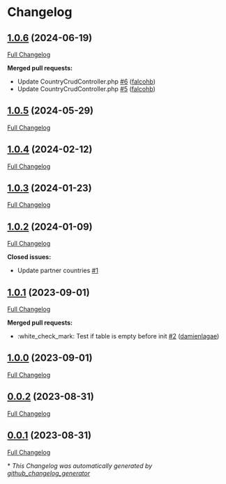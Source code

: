 # Changelog

## [1.0.6](https://github.com/enabel/partner-countries-bundle/tree/1.0.6) (2024-06-19)

[Full Changelog](https://github.com/enabel/partner-countries-bundle/compare/1.0.5...1.0.6)

**Merged pull requests:**

- Update CountryCrudController.php [\#6](https://github.com/Enabel/partner-countries-bundle/pull/6) ([falcohb](https://github.com/falcohb))
- Update CountryCrudController.php [\#5](https://github.com/Enabel/partner-countries-bundle/pull/5) ([falcohb](https://github.com/falcohb))

## [1.0.5](https://github.com/enabel/partner-countries-bundle/tree/1.0.5) (2024-05-29)

[Full Changelog](https://github.com/enabel/partner-countries-bundle/compare/1.0.4...1.0.5)

## [1.0.4](https://github.com/enabel/partner-countries-bundle/tree/1.0.4) (2024-02-12)

[Full Changelog](https://github.com/enabel/partner-countries-bundle/compare/1.0.3...1.0.4)

## [1.0.3](https://github.com/enabel/partner-countries-bundle/tree/1.0.3) (2024-01-23)

[Full Changelog](https://github.com/enabel/partner-countries-bundle/compare/1.0.2...1.0.3)

## [1.0.2](https://github.com/enabel/partner-countries-bundle/tree/1.0.2) (2024-01-09)

[Full Changelog](https://github.com/enabel/partner-countries-bundle/compare/1.0.1...1.0.2)

**Closed issues:**

- Update partner countries [\#1](https://github.com/Enabel/partner-countries-bundle/issues/1)

## [1.0.1](https://github.com/enabel/partner-countries-bundle/tree/1.0.1) (2023-09-01)

[Full Changelog](https://github.com/enabel/partner-countries-bundle/compare/1.0.0...1.0.1)

**Merged pull requests:**

- :white\_check\_mark: Test if table is empty before init [\#2](https://github.com/Enabel/partner-countries-bundle/pull/2) ([damienlagae](https://github.com/damienlagae))

## [1.0.0](https://github.com/enabel/partner-countries-bundle/tree/1.0.0) (2023-09-01)

[Full Changelog](https://github.com/enabel/partner-countries-bundle/compare/0.0.2...1.0.0)

## [0.0.2](https://github.com/enabel/partner-countries-bundle/tree/0.0.2) (2023-08-31)

[Full Changelog](https://github.com/enabel/partner-countries-bundle/compare/0.0.1...0.0.2)

## [0.0.1](https://github.com/enabel/partner-countries-bundle/tree/0.0.1) (2023-08-31)

[Full Changelog](https://github.com/enabel/partner-countries-bundle/compare/74bbefc776aa028c24fb7553eb44049c04c6dabd...0.0.1)



\* *This Changelog was automatically generated by [github_changelog_generator](https://github.com/github-changelog-generator/github-changelog-generator)*
